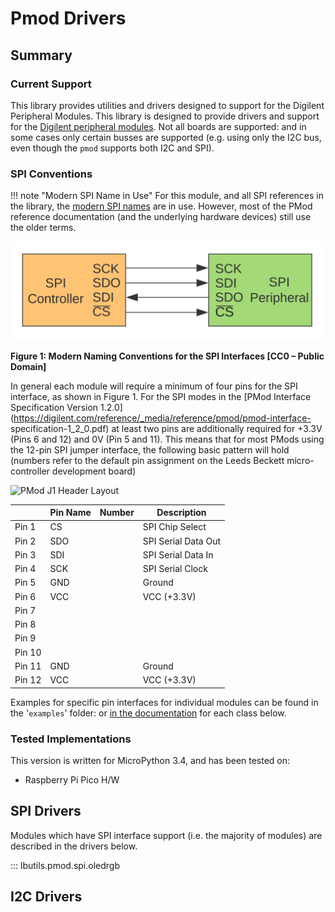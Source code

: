 # Pmod Drivers

## Summary

### Current Support

This library provides utilities and drivers designed to support for the Digilent
Peripheral Modules. This library is designed to provide drivers and support for
the [Digilent peripheral modules](https://digilent.com/reference/pmod/start).
Not all boards are supported: and in some cases only certain busses are
supported (e.g. using only the I2C bus, even though the `pmod` supports both I2C
and SPI).

### SPI Conventions

!!! note "Modern SPI Name in Use"
     For this module, and all SPI references in the library, the [modern SPI
     names](https://www.oshwa.org/a-resolution-to-redefine-spi-signal-names/) are in
     use. However, most  of the PMod reference documentation (and the underlying
     hardware devices) still use the older terms.

![Modern Naming Conventions for the SPI Interfaces](../../media/spi_interfaces.png)

**Figure 1: Modern Naming Conventions for the SPI Interfaces [CC0 – Public Domain]**

In general each module will require a minimum of four pins for the SPI
interface, as shown in Figure 1. For the SPI modes in the [PMod Interface
Specification Version
1.2.0](https://digilent.com/reference/_media/reference/pmod/pmod-interface-
specification-1_2_0.pdf) at least two pins are additionally required for +3.3V
(Pins 6 and 12) and 0V (Pin 5 and 11). This means that for most PMods using the
12-pin SPI jumper interface, the following basic pattern will hold (numbers
refer to the default pin assignment on the Leeds Beckett micro-controller
development board)

![PMod J1 Header Layout](https://digilent.com/reference/_media/reference/pmod/pmod-pinout-2x6.png)

|        | Pin Name      | Number       | Description                         |
|--------|---------------|--------------|-------------------------------------|
| Pin 1  | CS            |              | SPI Chip Select                     |
| Pin 2  | SDO           |              | SPI Serial Data Out                 |
| Pin 3  | SDI           |              | SPI Serial Data In                  |
| Pin 4  | SCK           |              | SPI Serial Clock                    |
| Pin 5  | GND           |              | Ground                              |
| Pin 6  | VCC           |              | VCC (+3.3V)                         |
| Pin 7  |               |              |                                     |
| Pin 8  |               |              |                                     |
| Pin 9  |               |              |                                     |
| Pin 10 |               |              |                                     |
| Pin 11 | GND           |              | Ground                              |
| Pin 12 | VCC           |              | VCC (+3.3V)                         |

Examples for specific pin interfaces for individual modules can be found in the '`examples`' folder: or [in the documentation](https://lbutils.readthedocs.io/en/latest/) for each class below.

### Tested Implementations

This version is written for MicroPython 3.4, and has been tested on:

  * Raspberry Pi Pico H/W

## SPI Drivers

Modules which have SPI interface support (i.e. the majority of modules) are described in the drivers below.

::: lbutils.pmod.spi.oledrgb

## I2C Drivers
